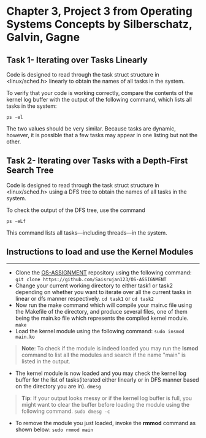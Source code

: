 # Chapter 3, Project 3 from Operating Systems Concepts by Silberschatz, Galvin, Gagne
## Task 1- Iterating over Tasks Linearly
Code is designed to read through the task struct structure in <linux/sched.h> linearly to obtain the names of all tasks in the system.

To verify that your code is working correctly, compare the contents of the kernel log buffer with the output of the following command, which lists all tasks in the system:

	ps -el

The two values should be very similar. Because tasks are dynamic, however, it is possible that a few tasks may appear in one listing but not the other.

## Task 2- Iterating over Tasks with a Depth-First Search Tree
Code is designed to read through the task struct structure in <linux/sched.h> using a DFS tree to obtain the names of all tasks in the system.

To check the output of the DFS tree, use the command 

	ps -eLf

This command lists all tasks—including threads—in the system.


## Instructions to load and use the Kernel Modules
***
* Clone the [OS-ASSIGNMENT](https://github.com/Saisrujan123/OS-ASSIGNMENT) repository using the following command:
`git clone https://github.com/Saisrujan123/OS-ASSIGNMENT`
* Change your current working directory to either task1 or task2 depending on whether you want to iterate over all the current tasks in linear or dfs manner respectively.
`cd task1`  or   `cd task2`
* Now run the make command which will compile your main.c file using the Makefile of the directory, and produce several files, one of them being the main.ko file which represents the compiled kernel module.
`make`
* Load the kernel module using the following command:
`sudo insmod main.ko`
>**Note**: To check if the module is indeed loaded you may run the **lsmod** command to list all the modules and search if the name "main" is listed in the output.
* The kernel module is now loaded and you may check the kernel log buffer for the list of tasks(iterated either linearly or in DFS manner based on the directory you are in).
`dmesg`
>**Tip**: If your output looks messy or if the kernel log buffer is full, you might want to clear the buffer before loading the module using the following command.
`sudo dmesg -c`
* To remove the module you just loaded, invoke the **rmmod** command as shown below:
`sudo rmmod main`
